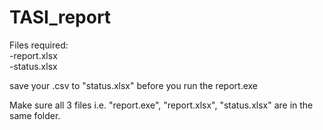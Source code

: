 # TASI_report

Files required: <br />
-report.xlsx <br />
-status.xlsx <br />

save your .csv to "status.xlsx" before you run the report.exe <br />

Make sure all 3 files i.e. "report.exe", "report.xlsx", "status.xlsx" are in the same folder.
